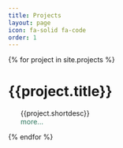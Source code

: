 ```yaml
---
title: Projects
layout: page
icon: fa-solid fa-code
order: 1
---
```



{% for project in site.projects %}
  <div>
  <h1>{{project.title}}</h1>
  <p style="margin-left: 25px;">
  {{project.shortdesc}}<br><a href="{{project.url}}" style="color:  #2e765e; text-decoration: none;">more...</a></p>
  </div>
  
{% endfor %}
